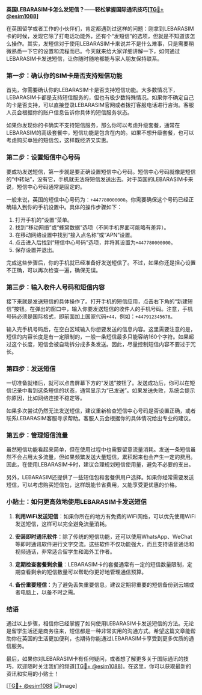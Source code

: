 **英国LEBARASIM卡怎么发短信？——轻松掌握国际通讯技巧[[TG💪+ @esim1088](https://t.me/s/esim1088)]**

在英国留学或者工作的小伙伴们，肯定都遇到过这样的问题：刚拿到LEBARASIM卡的时候，发现它除了打电话功能外，还有个“发短信”的选项，但就是不知道该怎么操作。其实，发短信对于使用LEBARASIM卡来说并不是什么难事，只是需要稍微熟悉一下它的设置和流程而已。今天就来给大家详细讲解一下，如何通过LEBARASIM卡发送短信，让你随时随地都能与家人朋友保持联系。

### **第一步：确认你的SIM卡是否支持短信功能**

首先，你需要确认你的LEBARASIM卡是否支持短信功能。大多数情况下，LEBARASIM卡都是支持短信服务的，但也有极少数特殊情况。如果你不确定自己的卡是否支持，可以直接登录LEBARASIM官网或者拨打客服电话进行咨询。客服人员会根据你的账户信息告诉你具体的短信服务状态。

如果你发现你的卡确实不支持短信服务，那么你可以考虑升级套餐，通常在LEBARASIM的高级套餐中，短信功能是包含在内的。如果不想升级套餐，也可以考虑购买单独的短信包，这样既经济又实惠。

### **第二步：设置短信中心号码**

要成功发送短信，第一步就是要正确设置短信中心号码。短信中心号码就像是短信的“中转站”，没有它，手机就无法将短信发送出去。对于英国的LEBARASIM卡来说，短信中心号码通常是固定的。

一般来说，英国的短信中心号码为：`+447780000000`。你需要确保这个号码已经正确输入到你的手机设置中。具体的操作步骤如下：

1. 打开手机的“设置”菜单。
2. 找到“移动网络”或“蜂窝数据”选项（不同手机界面可能略有差异）。
3. 在移动网络设置中找到“接入点名称”或“APN”设置。
4. 点击进入后找到“短信中心号码”选项，并将其设置为`+447780000000`。
5. 保存设置并退出。

完成这些步骤后，你的手机就已经准备好发送短信了。不过，如果你还是担心设置不正确，可以再次检查一遍，确保无误。

### **第三步：输入收件人号码和短信内容**

接下来就是发送短信的具体操作了。打开手机的短信应用，点击右下角的“新建短信”按钮。在弹出的窗口中，输入你要发送短信的收件人的手机号码。注意，手机号码必须是国际格式，即前面加上国家代码`+44`，例如：`+447912345678`。

输入完手机号码后，在空白区域输入你想要发送的信息内容。这里需要注意的是，短信的内容长度是有一定限制的，一般一条短信最多只能容纳160个字符。如果超过这个长度，短信会被自动拆分成多条发送。因此，尽量控制短信内容不要过于冗长。

### **第四步：发送短信**

一切准备就绪后，就可以点击屏幕下方的“发送”按钮了。发送成功后，你可以在短信记录中看到这条短信的状态，通常显示为“已发送”。如果发送失败，系统会提示你原因，比如网络连接不稳定等。

如果多次尝试仍然无法发送短信，建议重新检查短信中心号码是否设置正确，或者联系LEBARASIM客服寻求帮助。客服人员会根据你的具体情况给出专业的建议。

### **第五步：管理短信流量**

虽然短信功能看起来简单，但在使用过程中也需要留意流量消耗。发送一条短信虽然不会占用太多流量，但如果频繁发送大量短信，累积起来也会产生一定的费用。因此，在使用LEBARASIM卡时，建议合理规划短信使用量，避免不必要的支出。

另外，LEBARASIM还提供了一些短信包和套餐供用户选择。如果你经常需要发送短信，可以考虑购买短信包，这样既能节省费用，又能享受更优惠的价格。

### **小贴士：如何更高效地使用LEBARASIM卡发送短信**

1. **利用WiFi发送短信**：如果你所在的地方有免费的WiFi网络，可以优先使用WiFi发送短信，这样可以完全避免流量消耗。
   
2. **安装即时通讯软件**：除了传统的短信功能，还可以使用WhatsApp、WeChat等即时通讯软件进行文字交流。这些软件不仅功能强大，而且支持语音通话和视频通话，非常适合留学生和海外工作者。

3. **定期检查套餐剩余量**：LEBARASIM卡的套餐通常有一定的短信数量限制，定期查看剩余的短信数量可以帮助你更好地管理通信预算。

4. **备份重要短信**：为了避免丢失重要信息，建议定期将重要的短信备份到云端或者电脑上，以备不时之需。

### **结语**

通过以上步骤，相信你已经掌握了如何使用LEBARASIM卡发送短信的方法。无论是留学生活还是商务往来，短信都是一种非常实用的沟通方式。希望这篇文章能帮助你在英国的生活更加便利，也期待你能通过LEBARASIM卡享受到更多优质的通信服务。

最后，如果你对LEBARASIM卡有任何疑问，或者想了解更多关于国际通讯的技巧，欢迎随时关注我们的频道[[TG💪+ @esim1088](https://t.me/s/esim1088)]。在这里，你可以获取最新的资讯和实用的小贴士！

[[TG💪+ @esim1088](https://t.me/s/esim1088) ![Image](https://i.postimg.cc/4NQfJmqS/Snipaste-2025-05-13-00-14-12.png)]